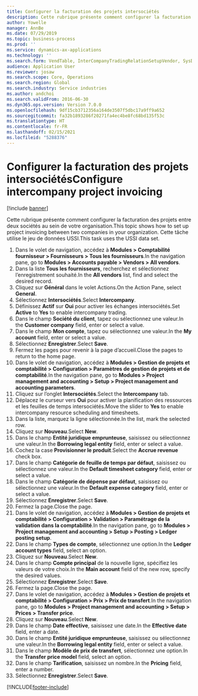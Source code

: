 ```yaml
---
title: Configurer la facturation des projets intersociétés
description: Cette rubrique présente comment configurer la facturation des projets entre deux sociétés au sein de votre organisation.
author: Yowelle
manager: AnnBe
ms.date: 07/29/2019
ms.topic: business-process
ms.prod: ''
ms.service: dynamics-ax-applications
ms.technology: ''
ms.search.form: VendTable, InterCompanyTradingRelationSetupVendor, SysDataAreaSelectLookup, ProjParameters, ProjPosting, ProjTransferPrice
audience: Application User
ms.reviewer: josaw
ms.search.scope: Core, Operations
ms.search.region: Global
ms.search.industry: Service industries
ms.author: andchoi
ms.search.validFrom: 2016-06-30
ms.dyn365.ops.version: Version 7.0.0
ms.openlocfilehash: 9df15cb3712356a164de3507f5dbc17a9ff9a652
ms.sourcegitcommit: fa32b1893286f20271fa4ec4be8fc68bd135f53c
ms.translationtype: HT
ms.contentlocale: fr-FR
ms.lasthandoff: 02/15/2021
ms.locfileid: "5288376"
---
```

# <a name="configure-intercompany-project-invoicing"></a><span data-ttu-id="d1797-103">Configurer la facturation des projets intersociétés</span><span class="sxs-lookup"><span data-stu-id="d1797-103">Configure intercompany project invoicing</span></span>

[!include [banner](../../includes/banner.md)]

<span data-ttu-id="d1797-104">Cette rubrique présente comment configurer la facturation des projets entre deux sociétés au sein de votre organisation.</span><span class="sxs-lookup"><span data-stu-id="d1797-104">This topic shows how to set up project invoicing between two companies in your organization.</span></span> <span data-ttu-id="d1797-105">Cette tâche utilise le jeu de données USSI.</span><span class="sxs-lookup"><span data-stu-id="d1797-105">This task uses the USSI data set.</span></span>

1. <span data-ttu-id="d1797-106">Dans le volet de navigation, accédez à **Modules > Comptabilité fournisseur > Fournisseurs > Tous les fournisseurs**.</span><span class="sxs-lookup"><span data-stu-id="d1797-106">In the navigation pane, go to **Modules > Accounts payable > Vendors > All vendors**.</span></span>
2. <span data-ttu-id="d1797-107">Dans la liste **Tous les fournisseurs**, recherchez et sélectionnez l’enregistrement souhaité.</span><span class="sxs-lookup"><span data-stu-id="d1797-107">In the **All vendors** list, find and select the desired record.</span></span>
3. <span data-ttu-id="d1797-108">Cliquez sur **Général** dans le volet Actions.</span><span class="sxs-lookup"><span data-stu-id="d1797-108">On the Action Pane, select **General**.</span></span>
4. <span data-ttu-id="d1797-109">Sélectionnez **Intersociétés**.</span><span class="sxs-lookup"><span data-stu-id="d1797-109">Select **Intercompany**.</span></span>
5. <span data-ttu-id="d1797-110">Définissez **Actif** sur **Oui** pour activer les échanges intersociétés.</span><span class="sxs-lookup"><span data-stu-id="d1797-110">Set **Active** to **Yes** to enable intercompany trading.</span></span>
6. <span data-ttu-id="d1797-111">Dans le champ **Société du client**, tapez ou sélectionnez une valeur.</span><span class="sxs-lookup"><span data-stu-id="d1797-111">In the **Customer company** field, enter or select a value.</span></span>
7. <span data-ttu-id="d1797-112">Dans le champ **Mon compte**, tapez ou sélectionnez une valeur.</span><span class="sxs-lookup"><span data-stu-id="d1797-112">In the **My account** field, enter or select a value.</span></span>
8. <span data-ttu-id="d1797-113">Sélectionnez **Enregistrer**.</span><span class="sxs-lookup"><span data-stu-id="d1797-113">Select **Save**.</span></span>
9. <span data-ttu-id="d1797-114">Fermez les pages pour revenir à la page d’accueil.</span><span class="sxs-lookup"><span data-stu-id="d1797-114">Close the pages to return to the home page.</span></span>
10. <span data-ttu-id="d1797-115">Dans le volet de navigation, accédez à **Modules > Gestion de projets et comptabilité > Configuration > Paramètres de gestion de projets et de comptabilité**.</span><span class="sxs-lookup"><span data-stu-id="d1797-115">In the navigation pane, go to **Modules > Project management and accounting > Setup > Project management and accounting parameters**.</span></span>
11. <span data-ttu-id="d1797-116">Cliquez sur l’onglet **Intersociétés**.</span><span class="sxs-lookup"><span data-stu-id="d1797-116">Select the **Intercompany** tab.</span></span>
12. <span data-ttu-id="d1797-117">Déplacez le curseur vers **Oui** pour activer la planification des ressources et les feuilles de temps intersociétés.</span><span class="sxs-lookup"><span data-stu-id="d1797-117">Move the slider to **Yes** to enable intercompany resource scheduling and timesheets.</span></span>
13. <span data-ttu-id="d1797-118">Dans la liste, marquez la ligne sélectionnée.</span><span class="sxs-lookup"><span data-stu-id="d1797-118">In the list, mark the selected row.</span></span>
14. <span data-ttu-id="d1797-119">Cliquez sur **Nouveau**.</span><span class="sxs-lookup"><span data-stu-id="d1797-119">Select **New**.</span></span>
15. <span data-ttu-id="d1797-120">Dans le champ **Entité juridique emprunteuse**, saisissez ou sélectionnez une valeur.</span><span class="sxs-lookup"><span data-stu-id="d1797-120">In the **Borrowing legal entity** field, enter or select a value.</span></span>
16. <span data-ttu-id="d1797-121">Cochez la case **Provisionner le produit**.</span><span class="sxs-lookup"><span data-stu-id="d1797-121">Select the **Accrue revenue** check box.</span></span>
17. <span data-ttu-id="d1797-122">Dans le champ **Catégorie de feuille de temps par défaut**, saisissez ou sélectionnez une valeur.</span><span class="sxs-lookup"><span data-stu-id="d1797-122">In the **Default timesheet category** field, enter or select a value.</span></span>
18. <span data-ttu-id="d1797-123">Dans le champ **Catégorie de dépense par défaut**, saisissez ou sélectionnez une valeur.</span><span class="sxs-lookup"><span data-stu-id="d1797-123">In the **Default expense category** field, enter or select a value.</span></span>
19. <span data-ttu-id="d1797-124">Sélectionnez **Enregistrer**.</span><span class="sxs-lookup"><span data-stu-id="d1797-124">Select **Save**.</span></span>
20. <span data-ttu-id="d1797-125">Fermez la page.</span><span class="sxs-lookup"><span data-stu-id="d1797-125">Close the page.</span></span>
21. <span data-ttu-id="d1797-126">Dans le volet de navigation, accédez à **Modules > Gestion de projets et comptabilité > Configuration > Validation > Paramétrage de la validation dans la comptabilité**.</span><span class="sxs-lookup"><span data-stu-id="d1797-126">In the navigation pane, go to **Modules > Project management and accounting > Setup > Posting > Ledger posting setup**.</span></span>
22. <span data-ttu-id="d1797-127">Dans le champ **Types de compte**, sélectionnez une option.</span><span class="sxs-lookup"><span data-stu-id="d1797-127">In the **Ledger account types** field, select an option.</span></span>
23. <span data-ttu-id="d1797-128">Cliquez sur **Nouveau**.</span><span class="sxs-lookup"><span data-stu-id="d1797-128">Select **New**.</span></span>
24. <span data-ttu-id="d1797-129">Dans le champ **Compte principal** de la nouvelle ligne, spécifiez les valeurs de votre choix.</span><span class="sxs-lookup"><span data-stu-id="d1797-129">In the **Main account** field of the new row, specify the desired values.</span></span>
25. <span data-ttu-id="d1797-130">Sélectionnez **Enregistrer**.</span><span class="sxs-lookup"><span data-stu-id="d1797-130">Select **Save**.</span></span>
26. <span data-ttu-id="d1797-131">Fermez la page.</span><span class="sxs-lookup"><span data-stu-id="d1797-131">Close the page.</span></span>
27. <span data-ttu-id="d1797-132">Dans le volet de navigation, accédez à **Modules > Gestion de projets et comptabilité > Configuration > Prix > Prix de transfert**.</span><span class="sxs-lookup"><span data-stu-id="d1797-132">In the navigation pane, go to **Modules > Project management and accounting > Setup > Prices > Transfer price**.</span></span>
28. <span data-ttu-id="d1797-133">Cliquez sur **Nouveau**.</span><span class="sxs-lookup"><span data-stu-id="d1797-133">Select **New**.</span></span>
29. <span data-ttu-id="d1797-134">Dans le champ **Date effective**, saisissez une date.</span><span class="sxs-lookup"><span data-stu-id="d1797-134">In the **Effective date** field, enter a date.</span></span>
30. <span data-ttu-id="d1797-135">Dans le champ **Entité juridique emprunteuse**, saisissez ou sélectionnez une valeur.</span><span class="sxs-lookup"><span data-stu-id="d1797-135">In the **Borrowing legal entity** field, enter or select a value.</span></span>
31. <span data-ttu-id="d1797-136">Dans le champ **Modèle de prix de transfert**, sélectionnez une option.</span><span class="sxs-lookup"><span data-stu-id="d1797-136">In the **Transfer price model** field, select an option.</span></span>
32. <span data-ttu-id="d1797-137">Dans le champ **Tarification**, saisissez un nombre.</span><span class="sxs-lookup"><span data-stu-id="d1797-137">In the **Pricing** field, enter a number.</span></span>
33. <span data-ttu-id="d1797-138">Sélectionnez **Enregistrer**.</span><span class="sxs-lookup"><span data-stu-id="d1797-138">Select **Save**.</span></span>



[!INCLUDE[footer-include](../../includes/footer-banner.md)]